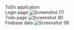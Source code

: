 ToDo application
<br>
Login page
![Screenshot (7)](https://user-images.githubusercontent.com/88045362/215272489-baffe499-c92c-4e05-8c56-b6ae409eaf3b.png)
<br>
Todo page
![Screenshot (8)](https://user-images.githubusercontent.com/88045362/215272511-7c38b2ce-6036-47e3-8403-1a1995a2ee8a.png)
<br>
Firebase data
![Screenshot (9)](https://user-images.githubusercontent.com/88045362/215272541-b886c912-6c6a-4148-960e-434fd74c18f3.png)

<br>
